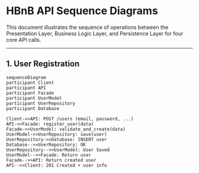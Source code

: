 # HBnB API Sequence Diagrams

This document illustrates the sequence of operations between the Presentation Layer, Business Logic Layer, and Persistence Layer for four core API calls.

---

## 1. User Registration

```mermaid
sequenceDiagram
participant Client
participant API
participant Facade
participant UserModel
participant UserRepository
participant Database

Client->>API: POST /users (email, password, ...)
API->>Facade: register_user(data)
Facade->>UserModel: validate_and_create(data)
UserModel->>UserRepository: save(user)
UserRepository->>Database: INSERT user
Database-->>UserRepository: OK
UserRepository-->>UserModel: User Saved
UserModel-->>Facade: Return user
Facade-->>API: Return created user
API-->>Client: 201 Created + user info
